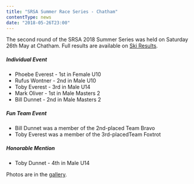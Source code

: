 ```yaml
---
title: "SRSA Summer Race Series - Chatham"
contentType: news
date: "2018-05-26T23:00"
---
```


The second round of the SRSA 2018 Summer Series was held on Saturday 26th May at Chatham. Full
results are available on [Ski Results](https://skiresults.co.uk/events/890).

##### Individual Event
* Phoebe Everest - 1st in Female U10
* Rufus Wontner - 2nd in Male U10
* Toby Everest - 3rd in Male U14
* Mark Oliver - 1st in Male Masters 2
* Bill Dunnet - 2nd in Male Masters 2

##### Fun Team Event
* Bill Dunnet was a member of the 2nd-placed Team Bravo
* Toby Everest was a member of the 3rd-placedTeam Foxtrot

##### Honorable Mention
* Toby Dunnet - 4th in Male U14

Photos are in the [gallery](/gallery/2018/180526_SRSA_2_chatham).
